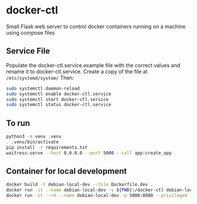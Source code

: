 # docker-ctl

Small Flask web server to control docker containers running on a machine using compose files

## Service File
Populate the docker-ctl.service.example file with the correct values and rename it to docker-ctl.service. Create a copy of the file at `/etc/systemd/system/`
Then:
```bash
sudo systemctl daemon-reload
sudo systemctl enable docker-ctl.service
sudo systemctl start docker-ctl.service
sudo systemctl status docker-ctl.service
```

## To run
```bash
python3 -m venv .venv
. .venv/bin/activate
pip install -r requirements.txt
waitress-serve --host 0.0.0.0 --port 5000 --call app:create_app
```

## Container for local development
```bash
docker build -t debian-local-dev --file Dockerfile.dev .
docker run -it --name debian-local-dev -v ${PWD}:/docker-ctl debian-local-dev /bin/bash
docker run -it --rm --name debian-local-dev -p 5000:8080 --privileged -v ${PWD}:/docker-ctl -e DOCKER_HOST='tcp://127.0.0.1:2375/' -e DOCKER_DRIVER='overlay' debian-local-dev /bin/sh
```